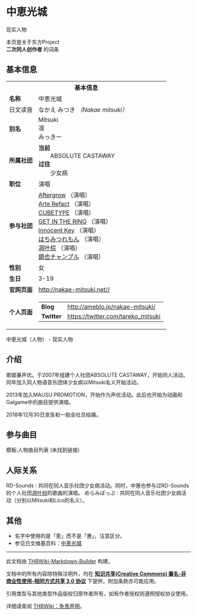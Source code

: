 # 中恵光城

<!-- source html: G:\repos\THBWiki-Markdown-Builder\THBWikiMarkdown\Temp\main\8\8e\ns0%3A%E4%B8%AD%E6%81%B5%E5%85%89%E5%9F%8E.html -->

现实人物

本页是关于东方Project  
 **二次同人创作者** 的词条

## 基本信息

<table><tbody><tr><th colspan="3">基本信息</th></tr><tr><td class="label"><b>名称</b></td><td> 中恵光城 </td></tr><tr><td class="label">日文读音</td><td> なかえ みつき <i>（Nakae mitsuki）</i> </td></tr><tr><td class="label"><b>别名</b></td><td>Mitsuki<br>凛<br>みっきー</td></tr><tr><td class="label"><b>所属社团</b></td><td><b>当前</b><div style="margin-left:2em;">ABSOLUTE CASTAWAY</div><b>过往</b><div style="margin-left:2em;">少女病</div></td></tr><tr><td class="label"><b>职位</b></td><td>演唱</td></tr><tr><td class="label"><b>参与社团</b></td><td><a href="./Aftergrow.md" title="Aftergrow">Aftergrow</a> （演唱）<br><a href="./Arte_Refact.md" title="Arte Refact">Arte Refact</a> （演唱）<br><a href="./CUBETYPE.md" title="CUBETYPE">CUBETYPE</a> （演唱）<br><a href="./GET_IN_THE_RING.md" title="GET IN THE RING">GET IN THE RING</a> （演唱）<br><a href="./Innocent_Key.md" title="Innocent Key">Innocent Key</a> （演唱）<br><a href="./はちみつれもん.md" title="はちみつれもん">はちみつれもん</a> （演唱）<br><a href="./凋叶棕.md" title="凋叶棕">凋叶棕</a> （演唱）<br><a href="/index.php?title=%E9%8F%A1%E4%B9%9F%E3%83%81%E3%83%A3%E3%83%B3%E3%83%97%E3%83%AB&amp;action=edit&amp;redlink=1" class="new" title="鏡也チャンプル（页面不存在）">鏡也チャンプル</a> （演唱）</td></tr><tr><td class="label"><b>性别</b></td><td>女</td></tr><tr><td class="label"><b>生日</b></td><td>3-19</td></tr><tr><td class="label"><b>官网页面</b></td><td><a rel="nofollow" class="external free" href="http://nakae-mitsuki.net//">http://nakae-mitsuki.net//</a></td></tr><tr><td class="label"><b>个人页面</b></td><td><table border="0" cellspacing="0" cellpadding="0"><tbody><tr><td><b>Blog</b></td><td><a rel="nofollow" class="external free" href="http://ameblo.jp/nakae-mitsuki/">http://ameblo.jp/nakae-mitsuki/</a></td></tr><tr><td><b>Twitter</b></td><td><a rel="nofollow" class="external free" href="https://twitter.com/tareko_mitsuki">https://twitter.com/tareko_mitsuki</a></td></tr></tbody></table></td></tr></tbody></table>

中恵光城（人物） - 现实人物

## 介绍
  
歌姬兼声优。于2007年组建个人社团ABSOLUTE CASTAWAY，开始同人活动。同年加入同人物语音乐团体少女病以Mitsuki名义开始活动。
  
  
2013年加入MAUSU PROMOTION，开始作为声优活动。此后也开始为动画和Galgame中的曲目提供演唱。
  
  
2018年12月30日宣告和一般会社员结婚。
  


## 参与曲目
  
模板:人物曲目列表 (未找到链接)
  


## 人际关系
RD-Sounds
: 共同在同人音乐社团少女病活动。同时，中惠也参与过RD-Sounds的个人社团[凋叶棕](./凋叶棕.md)的歌曲的演唱。
めらみぽっぷ
: 共同在同人音乐社团少女病活动（分别以Mitsuki和Lico的名义）。


## 其他
- 名字中使用的是「恵」而不是「惠」，注意区分。
- 参见日文维基百科：[中恵光城](https://en.wikipedia.org/wiki/ja:中恵光城)





---

此文档由 [THBWiki-Markdown-Builder](https://github.com/Delsin-Yu/THBWiki-Markdown-Builder) 构建。

文档中的所有内容除特殊注明外，均在 [**知识共享(Creative Commons) 署名-非商业性使用-相同方式共享 3.0 协议**](https://creativecommons.org/licenses/by-sa/3.0/deed.zh-hans) 下提供，附加条款亦可能应用。

引用类型与其他类型作品版权归原作者所有，如有作者授权则遵照授权协议使用。

详细请查阅 [THBWiki：免责声明](https://thbwiki.cc/THBWiki:%E5%85%8D%E8%B4%A3%E5%A3%B0%E6%98%8E)。

